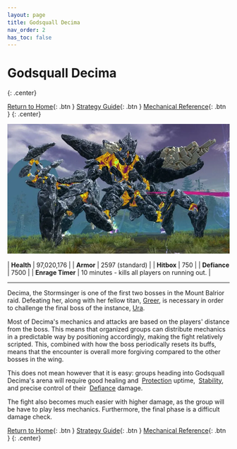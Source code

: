 ```yaml
---
layout: page
title: Godsquall Decima
nav_order: 2
has_toc: false
---
```


# Godsquall Decima
{: .center}

[Return to Home](../index.html){: .btn } [Strategy Guide](./strategy.html){: .btn } [Mechanical Reference](./mechanics.html){: .btn }
{: .center}

<img src="../images/decima.webp" />

| **Health** | 97,020,176 |
| **Armor** |  2597 (standard) |
| **Hitbox** | 750 |
| **Defiance** | 7500 |
| **Enrage Timer** | 10 minutes - kills all players on running out. |

---

Decima, the Stormsinger is one of the first two bosses in the Mount Balrior raid. Defeating her, along with her fellow titan, [Greer](../greer/overview.html), is necessary in order to challenge the final boss of the instance, [Ura](../ura/overview.html).

Most of Decima's mechanics and attacks are based on the players' distance from the boss. This means that organized groups can distribute mechanics in a predictable way by positioning accordingly, making the fight relatively scripted. This, combined with how the boss periodically resets its buffs, means that the encounter is overall more forgiving compared to the other bosses in the wing.

This does not mean however that it is easy: groups heading into Godsquall Decima's arena will require good healing and <img class="inline protection"> [Protection](https://wiki.guildwars2.com/wiki/Protection) uptime, <img class="inline stability"> [Stability](https://wiki.guildwars2.com/Stability), and precise control of their <img class="inline defiance"> [Defiance](https://wiki.guildwars2.com/wiki/Defiance_bar) damage.

The fight also becomes much easier with higher damage, as the group will be have to play less mechanics. Furthermore, the final phase is a difficult damage check.

[Return to Home](../index.html){: .btn } [Strategy Guide](./strategy.html){: .btn } [Mechanical Reference](./mechanics.html){: .btn }
{: .center}
